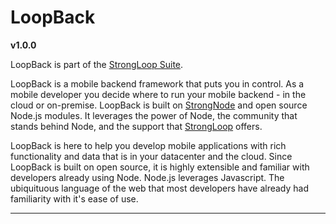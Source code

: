 # LoopBack
**v1.0.0**

LoopBack is part of the [StrongLoop Suite](www.strongloop.com/strongloop-suite).

LoopBack is a mobile backend framework that puts you in control.  As
a mobile developer you decide where to run your mobile backend - in
the cloud or on-premise.
LoopBack is built on [StrongNode](/strongnode) and open source Node.js
modules. It leverages the power of Node, the community that
stands behind Node, and the support that [StrongLoop](www.strongloop.com)
offers.

LoopBack is here to help you develop mobile applications with rich
functionality and data that is in your datacenter and the cloud.
Since LoopBack is built on open source, it is highly extensible and
familiar with developers already using Node.
Node.js leverages Javascript.  The ubiquituous language of the web
that most developers have already had familiarity with it's ease of
use.

---

